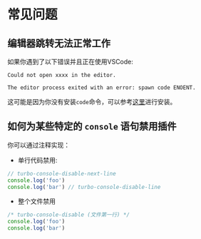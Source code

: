 # 常见问题

## 编辑器跳转无法正常工作

如果你遇到了以下错误并且正在使用VSCode:

```
Could not open xxxx in the editor.

The editor process exited with an error: spawn code ENOENT.
```

这可能是因为你没有安装`code`命令，可以参考[这里](https://code.visualstudio.com/docs/setup/mac#_launching-from-the-command-line)进行安装。

## 如何为某些特定的 `console` 语句禁用插件

你可以通过注释实现：

- 单行代码禁用:

```js
// turbo-console-disable-next-line
console.log('foo')
console.log('bar') // turbo-console-disable-line
```

- 整个文件禁用

```js
/* turbo-console-disable (文件第一行) */
console.log('foo')
console.log('bar')
```
